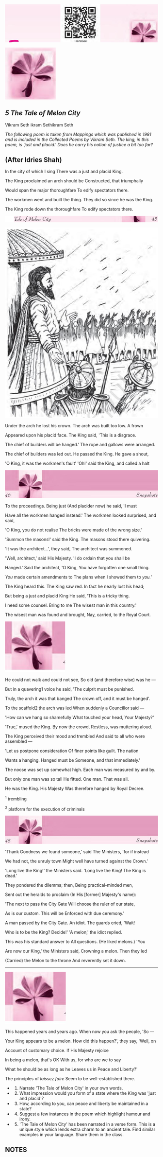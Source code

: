 ![](_page_0_Picture_0.jpeg)

![](_page_0_Picture_1.jpeg)

## *5 The Tale of Melon City*

Vikram Seth ikram Sethikram Seth

*The following poem is taken from Mappings which was published in 1981 and is included in the Collected Poems by Vikram Seth. The king, in this poem, is 'just and placid.' Does he carry his notion of justice a bit too far?*

## (After Idries Shah)

In the city of which I sing There was a just and placid King.

The King proclaimed an arch should be Constructed, that triumphally

Would span the major thoroughfare To edify spectators there.

The workmen went and built the thing. They did so since he was the King.

The King rode down the thoroughfare To edify spectators there.

![](_page_1_Picture_0.jpeg)

![](_page_1_Picture_1.jpeg)

Under the arch he lost his crown. The arch was built too low. A frown

Appeared upon his placid face. The King said, 'This is a disgrace.

The chief of builders will be hanged.' The rope and gallows were arranged.

The chief of builders was led out. He passed the King. He gave a shout,

'O King, it was the workmen's fault' 'Oh!' said the King, and called a halt

![](_page_2_Picture_1.jpeg)

To the proceedings. Being just (And placider now) he said, 'I must

Have all the workmen hanged instead.' The workmen looked surprised, and said,

'O King, you do not realise The bricks were made of the wrong size.'

'Summon the masons!' said the King. The masons stood there quivering.

'It was the architect...', they said, The architect was summoned.

'Well, architect,' said His Majesty. 'I do ordain that you shall be

Hanged.' Said the architect, 'O King, You have forgotten one small thing.

*You* made certain amendments to The plans when I showed them to *you.'*

The King heard this. The King saw red. In fact he nearly lost his head;

But being a just and placid King He said, 'This is a tricky thing.

I need some counsel. Bring to me The wisest man in this country.'

The wisest man was found and brought, Nay, carried, to the Royal Court.

![](_page_3_Picture_1.jpeg)

He could not walk and could not see, So old (and therefore wise) was he —

But in a quavering1 voice he said, 'The culprit must be punished.

Truly, the arch it was that banged The crown off, and it must be hanged'.

To the scaffold2 the arch was led When suddenly a Councillor said —

'How can we hang so shamefully What touched your head, Your Majesty?'

'True,' mused the King. By now the crowd, Restless, was muttering aloud.

The King perceived their mood and trembled And said to all who were assembled —

'Let us postpone consideration Of finer points like guilt. The nation

Wants a hanging. Hanged must be Someone, and that immediately.'

The noose was set up somewhat high. Each man was measured by and by.

But only one man was so tall He fitted. One man. That was all.

He was the King. His Majesty Was therefore hanged by Royal Decree.

<sup>1</sup> trembling

<sup>2</sup> platform for the execution of criminals

![](_page_4_Picture_1.jpeg)

'Thank Goodness we found someone,' said The Ministers, 'for if instead

We had not, the unruly town Might well have turned against the Crown.'

'Long live the King!' the Ministers said. 'Long live the King! The King is dead.'

They pondered the dilemma; then, Being practical-minded men,

Sent out the heralds to proclaim (In His [former] Majesty's name):

'The next to pass the City Gate Will choose the ruler of our state,

As is our custom. This will be Enforced with due ceremony.'

A man passed by the City Gate. An idiot. The guards cried, 'Wait!

Who is to be the King? Decide!' 'A melon,' the idiot replied.

This was his standard answer to All questions. (He liked melons.) 'You

Are now our King,' the Ministers said, Crowning a melon. Then they led

(Carried) the Melon to the throne And reverently set it down.

* * *

![](_page_5_Picture_1.jpeg)

This happened years and years ago. When now you ask the people, 'So —

Your King appears to be a melon. How did this happen?', they say, 'Well, on

Account of customary choice. If His Majesty rejoice

In being a melon, that's OK With us, for who are we to say

What he should be as long as he Leaves us in Peace and Liberty?'

The principles of *laissez faire* Seem to be well-established there.

- 1. Narrate 'The Tale of Melon City' in your own words.
- 2. What impression would you form of a state where the King was 'just and placid'?
- 3. How, according to you, can peace and liberty be maintained in a state?
- 4. Suggest a few instances in the poem which highlight humour and irony.
- 5. 'The Tale of Melon City' has been narrated in a verse form. This is a unique style which lends extra charm to an ancient tale. Find similar examples in your language. Share them in the class.

## **NOTES**


